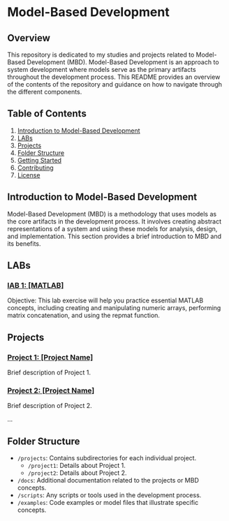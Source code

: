 # Model-Based Development 

## Overview

This repository is dedicated to my studies and projects related to Model-Based Development (MBD). Model-Based Development is an approach to system development where models serve as the primary artifacts throughout the development process. This README provides an overview of the contents of the repository and guidance on how to navigate through the different components.

## Table of Contents

1. [Introduction to Model-Based Development](#introduction-to-model-based-development)
2. [LABs](#LABs)
3. [Projects](#projects)
4. [Folder Structure](#folder-structure)
5. [Getting Started](#getting-started)
6. [Contributing](#contributing)
7. [License](#license)

## Introduction to Model-Based Development

Model-Based Development (MBD) is a methodology that uses models as the core artifacts in the development process. It involves creating abstract representations of a system and using these models for analysis, design, and implementation. This section provides a brief introduction to MBD and its benefits.

## LABs

### [lAB 1: [MATLAB]](LAB1.m)
Objective: This lab exercise will help you practice essential MATLAB concepts, including
creating and manipulating numeric arrays, performing matrix concatenation, and using the
repmat function.


## Projects

### [Project 1: [Project Name]](projects/project1/)

Brief description of Project 1.

### [Project 2: [Project Name]](projects/project2/)

Brief description of Project 2.

...

## Folder Structure

- `/projects`: Contains subdirectories for each individual project.
  - `/project1`: Details about Project 1.
  - `/project2`: Details about Project 2.
- `/docs`: Additional documentation related to the projects or MBD concepts.
- `/scripts`: Any scripts or tools used in the development process.
- `/examples`: Code examples or model files that illustrate specific concepts.
